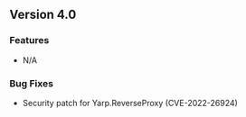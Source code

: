 ## Version 4.0
### Features
- N/A

### Bug Fixes
- Security patch for Yarp.ReverseProxy (CVE-2022-26924)